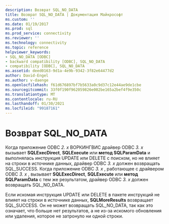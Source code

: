 ```yaml
---
description: Возврат SQL_NO_DATA
title: Возврат SQL_NO_DATA | Документация Майкрософт
ms.custom: ''
ms.date: 01/19/2017
ms.prod: sql
ms.prod_service: connectivity
ms.reviewer: ''
ms.technology: connectivity
ms.topic: reference
helpviewer_keywords:
- SQL_NO_DATA [ODBC]
- backward compatibility [ODBC], SQL_NO_DATA
- compatibility [ODBC], SQL_NO_DATA
ms.assetid: deed0163-9d1a-4e9b-9342-3f82e64477d2
author: David-Engel
ms.author: v-daenge
ms.openlocfilehash: f61d676897bf7b5633a0c9d37c12e44ae9de1cbe
ms.sourcegitcommit: 33f0f190f962059826e002be165a2bef4f9e350c
ms.translationtype: MT
ms.contentlocale: ru-RU
ms.lasthandoff: 01/30/2021
ms.locfileid: "99187161"
---
```

# <a name="returning-sql_no_data"></a>Возврат SQL_NO_DATA
Когда приложение ODBC *2. x* ВОРКИНГВИС драйвер ODBC *3. x* вызывает **SQLExecDirect**, **SQLExecute** или **метод SQLParamData** и выполнялась инструкция UPDATE или DELETE с поиском, но не влияет на строки в источнике данных, драйвер ODBC *3. x* должен возвращать SQL_SUCCESS. Когда приложение ODBC *3. x* , работающее с драйвером ODBC *3. x* , вызывает **SQLExecDirect**, **SQLExecute** или **метод SQLParamData** с тем же результатом, драйвер ODBC *3. x* должен возвращать SQL_NO_DATA.  
  
 Если искомая инструкция UPDATE или DELETE в пакете инструкций не влияет на строки в источнике данных, **SQLMoreResults** возвращает SQL_SUCCESS. Он не может возвращать SQL_NO_DATA, так как это означает, что больше нет результатов, а не из-за искомого обновления или удаления, которое не затронуло ни одной строки.
